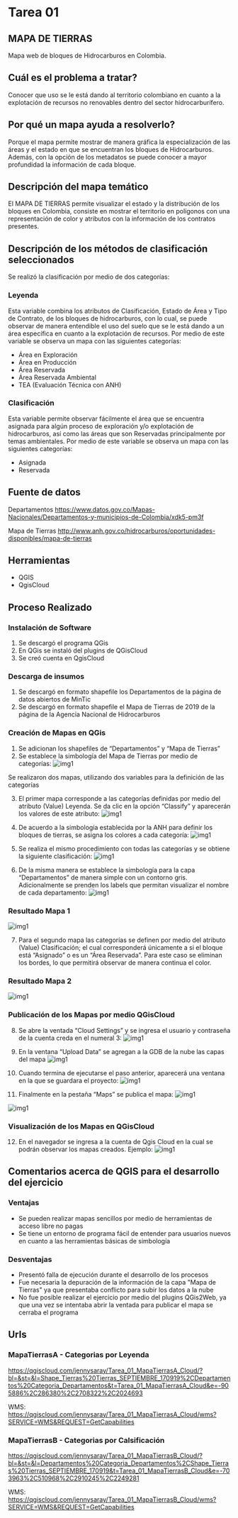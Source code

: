 # Tarea 01

## MAPA DE TIERRAS

Mapa web de bloques de Hidrocarburos en Colombia.

##  Cuál es el problema a tratar?

Conocer que uso se le está dando al territorio colombiano en cuanto a la explotación de recursos no renovables dentro del sector hidrocarburífero.


##  Por qué un mapa ayuda a resolverlo?

Porque el mapa permite mostrar de manera gráfica la especialización de las áreas y el estado en que se encuentran los bloques de Hidrocarburos. Además, con la opción de los metadatos se puede conocer a mayor profundidad la información de cada bloque.


## Descripción del mapa temático

El MAPA DE TIERRAS permite visualizar el estado y la distribución de los bloques en Colombia, consiste en mostrar el territorio en polígonos con una representación de color y atributos con la información de los contratos presentes.


## Descripción de los métodos de clasificación seleccionados

Se realizó la clasificación por medio de dos categorías:

### Leyenda
Esta variable combina los atributos de Clasificación, Estado de Área y Tipo de Contrato, de los bloques de hidrocarburos, con lo cual, se puede observar de manera entendible el uso del suelo que se le está dando a un área específica en cuanto a la explotación de recursos. Por medio de este variable se observa un mapa con las siguientes categorías:
-	Área en Exploración 
-	Área en Producción
-	Área Reservada
-	Área Reservada Ambiental
-	TEA (Evaluación Técnica con ANH)

### Clasificación 
Esta variable permite observar fácilmente el área que se encuentra asignada para algún proceso de exploración y/o explotación de hidrocarburos, así como las áreas que son Reservadas principalmente por temas ambientales. Por medio de este variable se observa un mapa con las siguientes categorías:
-	Asignada
-	Reservada


## Fuente de datos

Departamentos
https://www.datos.gov.co/Mapas-Nacionales/Departamentos-y-municipios-de-Colombia/xdk5-pm3f

Mapa de Tierras
http://www.anh.gov.co/hidrocarburos/oportunidades-disponibles/mapa-de-tierras


##  Herramientas

- QGIS
- QgisCloud


##  Proceso Realizado

### Instalación de Software
1. Se descargó el programa QGis
2. En QGis se instaló del plugins de QGisCloud
3. Se creó cuenta en QgisCloud 

### Descarga de insumos
1. Se descargó en formato shapefile los Departamentos de la página de datos abiertos de MinTic
2. Se descargó en formato shapefile el Mapa de Tierras de 2019 de la página de la Agencia Nacional de Hidrocarburos

### Creación de Mapas en QGis

1. Se adicionan los shapefiles de “Departamentos” y “Mapa de Tierras”
2. Se establece la simbología del Mapa de Tierras por medio de categorías:
![img1](Imagenes/Captura01.PNG)


Se realizaron dos mapas, utilizando dos variables para la definición de las categorías

3. El primer mapa corresponde a las categorías definidas por medio del atributo (Value) Leyenda. Se da clic en la opción “Classify” y aparecerán los valores de este atributo:
![img1](Imagenes/Captura02.PNG)


4. De acuerdo a la simbología establecida por la ANH para definir los bloques de tierras, se asigna los colores a cada categoría:
![img1](Imagenes/Captura03.PNG)


5. Se realiza el mismo procedimiento con todas las categorías y se obtiene la siguiente clasificación:
![img1](Imagenes/Captura04.PNG)


6. De la misma manera se establece la simbología para la capa “Departamentos” de manera simple con un contorno gris. Adicionalmente se prenden los labels que permitan visualizar el nombre de cada departamento:
![img1](Imagenes/Captura05.PNG)


### Resultado Mapa 1

![img1](Imagenes/Captura06.PNG)


7. Para el segundo mapa las categorías se definen por medio del atributo (Value) Clasificación; el cual corresponderá únicamente a si el bloque está “Asignado” o es un “Área Reservada”. Para este caso se eliminan los bordes, lo que permitirá observar de manera continua el color. 


### Resultado Mapa 2
![img1](Imagenes/Captura10.PNG)


### Publicación de los Mapas por medio QGisCloud

8. Se abre la ventada “Cloud Settings” y se ingresa el usuario y contraseña de la cuenta creda en el numeral 3:
![img1](Imagenes/Captura11.PNG)


9. En la ventana “Upload Data” se agregan a la GDB de la nube las capas del mapa
![img1](Imagenes/Captura12.PNG)


10. Cuando termina de ejecutarse el paso anterior, aparecerá una ventana en la que se guardara el proyecto:
![img1](Imagenes/Captura13.PNG)


11. Finalmente en la pestaña “Maps” se publica el mapa:
![img1](Imagenes/Captura14.PNG)

![img1](Imagenes/Captura15.PNG)


### Visualización de los Mapas en QGisCloud

12. En el navegador se ingresa a la cuenta de Qgis Cloud en la cual se podrán observar los mapas creados. Ejemplo:
![img1](Imagenes/Captura16.PNG)


## Comentarios acerca de QGIS para el desarrollo del ejercicio

### Ventajas
- Se pueden realizar mapas sencillos por medio de herramientas de acceso libre no pagas
- Se tiene un entorno de programa fácil de entender para usuarios nuevos en cuanto a las herramientas básicas de simbología 

### Desventajas 
- Presentó falla de ejecución durante el desarrollo de los procesos
- Fue necesaria la depuración de la información de la capa "Mapa de Tierras" ya que presentaba conflicto para subir los datos a la nube
- No fue posible realizar el ejercicio por medio del plugins QGis2Web, ya que una vez se intentaba abrir la ventada para publicar el mapa se cerraba el programa



##  Urls

### MapaTierrasA - Categorias por Leyenda
https://qgiscloud.com/jennysaray/Tarea_01_MapaTierrasA_Cloud/?bl=&st=&l=Shape_Tierras%20Tierras_SEPTIEMBRE_170919%2CDepartamentos%20Categoria_Departamentos&t=Tarea_01_MapaTierrasA_Cloud&e=-905886%2C286380%2C2708322%2C2024693

WMS: https://qgiscloud.com/jennysaray/Tarea_01_MapaTierrasA_Cloud/wms?SERVICE=WMS&REQUEST=GetCapabilities

### MapaTierrasB - Categorias por Calsificación
https://qgiscloud.com/jennysaray/Tarea_01_MapaTierrasB_Cloud/?bl=&st=&l=Departamentos%20Categoria_Departamentos%2CShape_Tierras%20Tierras_SEPTIEMBRE_170919&t=Tarea_01_MapaTierrasB_Cloud&e=-703963%2C510968%2C2910245%2C2249281

WMS: https://qgiscloud.com/jennysaray/Tarea_01_MapaTierrasB_Cloud/wms?SERVICE=WMS&REQUEST=GetCapabilities
